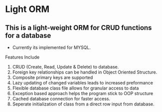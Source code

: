 # Light ORM

## This is a light-weight ORM for CRUD functions for a database

* Currently its implemented for MYSQL.

Features Include

1. CRUD (Create, Read, Update & Delete) to database.
2. Foreign key relationships can be handled in Object Oriented Structure.
3. Composite primary keys are supported
4. Lazy updating of changed variables leads to increased preformance
5. Flexible database class file allows for granular access to data
6. Exception based approach helps the program stick to OOP structure
7. Cached database connection for faster access.
8. Seperate initialization of class from a direct row input from database.